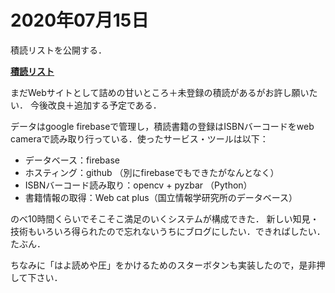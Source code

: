 # 2020年07月15日 


積読リストを公開する．


**[積読リスト](https://takala4.github.io/cv/books)**


まだWebサイトとして詰めの甘いところ＋未登録の積読があるがお許し願いたい．
今後改良＋追加する予定である．


データはgoogle firebaseで管理し，積読書籍の登録はISBNバーコードをweb cameraで読み取り行っている．使ったサービス・ツールは以下：


* データベース：firebase
* ホスティング：github （別にfirebaseでもできたがなんとなく）
* ISBNバーコード読み取り：opencv + pyzbar （Python）
* 書籍情報の取得：Web cat plus（国立情報学研究所のデータベース）


のべ10時間くらいでそこそこ満足のいくシステムが構成できた．
新しい知見・技術もいろいろ得られたので忘れないうちにブログにしたい．できればしたい．たぶん．



ちなみに「はよ読めや圧」をかけるためのスターボタンも実装したので，是非押して下さい．